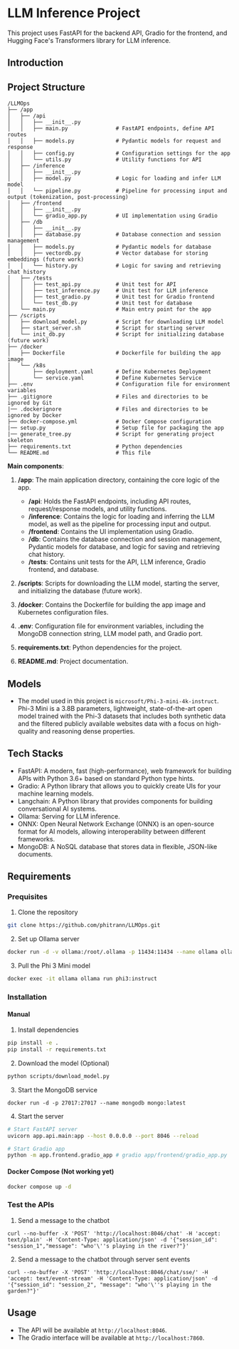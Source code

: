 # LLM Inference Project

This project uses FastAPI for the backend API, Gradio for the frontend, and Hugging Face's Transformers library for LLM inference.

## Introduction


## Project Structure
```
/LLMOps
├── /app
│   ├── /api
│   │   ├── __init__.py
│   │   ├── main.py               # FastAPI endpoints, define API routes
│   │   ├── models.py             # Pydantic models for request and response
│   │   ├── config.py             # Configuration settings for the app
│   │   └── utils.py              # Utility functions for API
│   ├── /inference
│   │   ├── __init__.py
│   │   ├── model.py              # Logic for loading and infer LLM model
│   │   └── pipeline.py           # Pipeline for processing input and output (tokenization, post-processing)
│   ├── /frontend
│   │   ├── __init__.py
│   │   └── gradio_app.py         # UI implementation using Gradio
│   ├── /db
│   │   ├── __init__.py
│   │   ├── database.py           # Database connection and session management
│   │   ├── models.py             # Pydantic models for database
│   │   ├── vectordb.py           # Vector database for storing embeddings (future work)
│   │   └── history.py            # Logic for saving and retrieving chat history
│   ├── /tests
│   │   ├── test_api.py           # Unit test for API
│   │   ├── test_inference.py     # Unit test for LLM inference
│   │   ├── test_gradio.py        # Unit test for Gradio frontend
│   │   └── test_db.py            # Unit test for database
│   └── main.py                   # Main entry point for the app
├── /scripts
│   ├── download_model.py         # Script for downloading LLM model
│   ├── start_server.sh           # Script for starting server
│   └── init_db.py                # Script for initializing database (future work)
├── /docker
│   ├── Dockerfile                # Dockerfile for building the app image
│   └── /k8s
│       ├── deployment.yaml       # Define Kubernetes Deployment
│       └── service.yaml          # Define Kubernetes Service
├── .env                          # Configuration file for environment variables
├── .gitignore                    # Files and directories to be ignored by Git
|── .dockerignore                 # Files and directories to be ignored by Docker
├── docker-compose.yml            # Docker Compose configuration
|── setup.py                      # Setup file for packaging the app
|── generate_tree.py              # Script for generating project skeleton
├── requirements.txt              # Python dependencies
└── README.md                     # This file
```

__Main components__:
1. __/app__: The main application directory, containing the core logic of the app.
    - __/api__: Holds the FastAPI endpoints, including API routes, request/response models, and utility functions.
    - __/inference__: Contains the logic for loading and inferring the LLM model, as well as the pipeline for processing input and output.
    - __/frontend__: Contains the UI implementation using Gradio.
    - __/db__: Contains the database connection and session management, Pydantic models for database, and logic for saving and retrieving chat history.
    - __/tests__: Contains unit tests for the API, LLM inference, Gradio frontend, and database.
2. __/scripts__: Scripts for downloading the LLM model, starting the server, and initializing the database (future work).
3. __/docker__: Contains the Dockerfile for building the app image and Kubernetes configuration files.

4. __.env__: Configuration file for environment variables, including the MongoDB connection string, LLM model path, and Gradio port.

5. __requirements.txt__: Python dependencies for the project.
6. __README.md__: Project documentation.

## Models
- The model used in this project is `microsoft/Phi-3-mini-4k-instruct`. Phi-3 Mini is a 3.8B parameters, lightweight, state-of-the-art open model trained with the Phi-3 datasets that includes both synthetic data and the filtered publicly available websites data with a focus on high-quality and reasoning dense properties.


## Tech Stacks
- FastAPI: A modern, fast (high-performance), web framework for building APIs with Python 3.6+ based on standard Python type hints.
- Gradio: A Python library that allows you to quickly create UIs for your machine learning models.
- Langchain: A Python library that provides components for building conversational AI systems.
- Ollama: Serving for LLM inference.
- ONNX: Open Neural Network Exchange (ONNX) is an open-source format for AI models, allowing interoperability between different frameworks.
- MongoDB: A NoSQL database that stores data in flexible, JSON-like documents.


## Requirements
### Prequisites
1. Clone the repository
```bash
git clone https://github.com/phitrann/LLMOps.git
```

2. Set up Ollama server
```bash
docker run -d -v ollama:/root/.ollama -p 11434:11434 --name ollama ollama/ollama
```

3. Pull the Phi 3 Mini model
```bash
docker exec -it ollama ollama run phi3:instruct
```

### Installation

#### Manual


1. Install dependencies
```bash
pip install -e .
pip install -r requirements.txt
```

2. Download the model (Optional)
```bash
python scripts/download_model.py
```

3. Start the MongoDB service
```
docker run -d -p 27017:27017 --name mongodb mongo:latest
```

4. Start the server
```bash
# Start FastAPI server
uvicorn app.api.main:app --host 0.0.0.0 --port 8046 --reload

# Start Gradio app
python -m app.frontend.gradio_app # gradio app/frontend/gradio_app.py
```

#### Docker Compose (Not working yet)

```bash
docker compose up -d
```

### Test the APIs

1. Send a message to the chatbot
```
curl --no-buffer -X 'POST' 'http://localhost:8046/chat' -H 'accept: text/plain' -H 'Content-Type: application/json' -d '{"session_id": "session_1","message": "who'\''s playing in the river?"}'
```

2. Send a message to the chatbot through server sent events
```
curl --no-buffer -X 'POST' 'http://localhost:8046/chat/sse/' -H 'accept: text/event-stream' -H 'Content-Type: application/json' -d '{"session_id": "session_2", "message": "who'\''s playing in the garden?"}'
```


## Usage

- The API will be available at `http://localhost:8046`.
- The Gradio interface will be available at `http://localhost:7860`.





